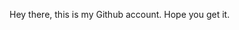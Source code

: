 Hey there, this is my Github account. Hope you get it.

<!---
mhashmi6/mhashmi6 is a ✨ special ✨ repository because its `README.md` (this file) appears on your GitHub profile.
You can click the Preview link to take a look at your changes.
--->

